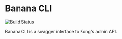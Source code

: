 # Banana CLI
[![Build Status](https://travis-ci.org/nadavami/banana-cli.svg?branch=master)](https://travis-ci.org/nadavami/banana-cli)

Banana CLI is a swagger interface to Kong's admin API.
